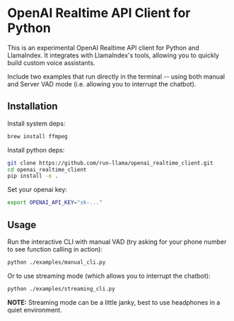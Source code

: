 # OpenAI Realtime API Client for Python

This is an experimental OpenAI Realtime API client for Python and LlamaIndex. It integrates with LlamaIndex's tools, allowing you to quickly build custom voice assistants.

Include two examples that run directly in the terminal -- using both manual and Server VAD mode (i.e. allowing you to interrupt the chatbot).

## Installation

Install system deps:

```bash
brew install ffmpeg
```

Install python deps:

```bash
git clone https://github.com/run-llama/openai_realtime_client.git
cd openai_realtime_client
pip install -e .
```

Set your openai key:

```bash
export OPENAI_API_KEY="sk-..."
```

## Usage

Run the interactive CLI with manual VAD (try asking for your phone number to see function calling in action):

```bash
python ./examples/manual_cli.py
```

Or to use streaming mode (which allows you to interrupt the chatbot):

```bash
python ./examples/streaming_cli.py
```

**NOTE:** Streaming mode can be a little janky, best to use headphones in a quiet environment.
